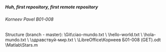 ##### Huh, first repository, first remote repository

###### Korneev Pavel B01-008


Structure (branch - master):
\Git\ciao-mundo.txt
 \   \hello-world.txt
   \   \hola-mundo.txt
    \   \здравствуй-мир.txt
     \ 
      \LibreOffice\Корнеев Б01-008 (GET).odt
       \Matlab\Stars.m
